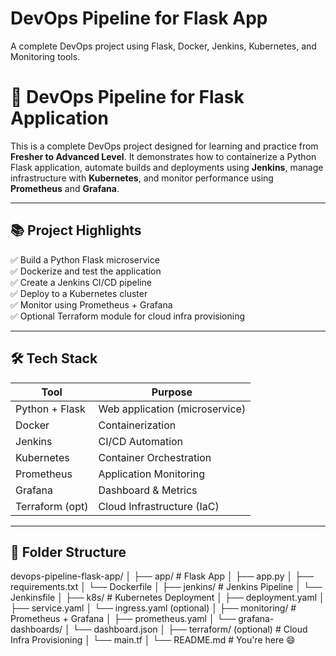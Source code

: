 # DevOps Pipeline for Flask App

A complete DevOps project using Flask, Docker, Jenkins, Kubernetes, and Monitoring tools.
# 🚀 DevOps Pipeline for Flask Application

This is a complete DevOps project designed for learning and practice from **Fresher to Advanced Level**. It demonstrates how to containerize a Python Flask application, automate builds and deployments using **Jenkins**, manage infrastructure with **Kubernetes**, and monitor performance using **Prometheus** and **Grafana**.

---

## 📚 Project Highlights

✅ Build a Python Flask microservice  
✅ Dockerize and test the application  
✅ Create a Jenkins CI/CD pipeline  
✅ Deploy to a Kubernetes cluster  
✅ Monitor using Prometheus + Grafana  
✅ Optional Terraform module for cloud infra provisioning  

---

## 🛠 Tech Stack

| Tool            | Purpose                        |
|-----------------|---------------------------------|
| Python + Flask  | Web application (microservice) |
| Docker          | Containerization               |
| Jenkins         | CI/CD Automation               |
| Kubernetes      | Container Orchestration        |
| Prometheus      | Application Monitoring         |
| Grafana         | Dashboard & Metrics            |
| Terraform (opt) | Cloud Infrastructure (IaC)     |

---

## 📁 Folder Structure
devops-pipeline-flask-app/
│
├── app/ # Flask App
│ ├── app.py
│ ├── requirements.txt
│ └── Dockerfile
│
├── jenkins/ # Jenkins Pipeline
│ └── Jenkinsfile
│
├── k8s/ # Kubernetes Deployment
│ ├── deployment.yaml
│ ├── service.yaml
│ └── ingress.yaml (optional)
│
├── monitoring/ # Prometheus + Grafana
│ ├── prometheus.yaml
│ └── grafana-dashboards/
│ └── dashboard.json
│
├── terraform/ (optional) # Cloud Infra Provisioning
│ └── main.tf
│
└── README.md # You're here 😄
